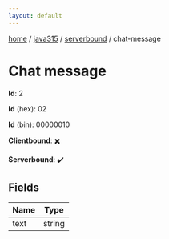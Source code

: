 ```yaml
---
layout: default
---
```


[home](/)  /  [java315](/protocol/java315)  /  [serverbound](/protocol/java315/serverbound)  /  chat-message

# Chat message

**Id**: 2

**Id** (hex): 02

**Id** (bin): 00000010

**Clientbound**: ✖️

**Serverbound**: ✔️

## Fields

Name | Type
---|---
text | string

